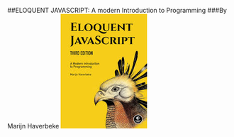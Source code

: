 ##ELOQUENT JAVASCRIPT: A modern Introduction to Programming
###By Marijn Haverbeke
![Book Cover](/images/logo.jpg)

